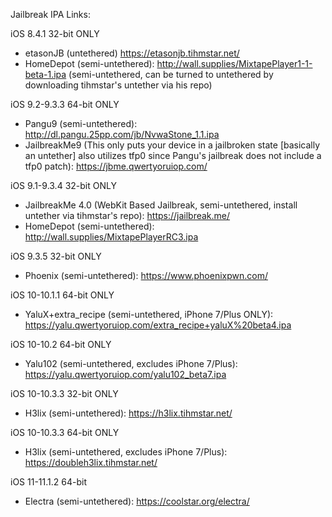 
Jailbreak IPA Links:

iOS 8.4.1 32-bit ONLY
  - etasonJB (untethered) https://etasonjb.tihmstar.net/
  - HomeDepot (semi-untethered): http://wall.supplies/MixtapePlayer1-1-beta-1.ipa
  (semi-untethered, can be turned to untethered by downloading tihmstar's untether via his repo)

iOS 9.2-9.3.3 64-bit ONLY
  - Pangu9 (semi-untethered): http://dl.pangu.25pp.com/jb/NvwaStone_1.1.ipa
  - JailbreakMe9 (This only puts your device in a jailbroken state [basically an untether] also utilizes tfp0 since Pangu's jailbreak does not include a tfp0 patch): https://jbme.qwertyoruiop.com/

iOS 9.1-9.3.4 32-bit ONLY
  - JailbreakMe 4.0 (WebKit Based Jailbreak, semi-untethered, install untether via tihmstar's repo): https://jailbreak.me/
  - HomeDepot (semi-untethered): http://wall.supplies/MixtapePlayerRC3.ipa
  
iOS 9.3.5 32-bit ONLY
  - Phoenix (semi-untethered): https://www.phoenixpwn.com/
 
iOS 10-10.1.1 64-bit ONLY
  - YaluX+extra_recipe (semi-untethered, iPhone 7/Plus ONLY): https://yalu.qwertyoruiop.com/extra_recipe+yaluX%20beta4.ipa
 
iOS 10-10.2 64-bit ONLY
  - Yalu102 (semi-untethered, excludes iPhone 7/Plus): https://yalu.qwertyoruiop.com/yalu102_beta7.ipa
  
iOS 10-10.3.3 32-bit ONLY
  - H3lix (semi-untethered): https://h3lix.tihmstar.net/

iOS 10-10.3.3 64-bit ONLY
  - H3lix (semi-untethered, excludes iPhone 7/Plus): https://doubleh3lix.tihmstar.net/
  
iOS 11-11.1.2 64-bit
  - Electra (semi-untethered): https://coolstar.org/electra/
